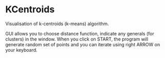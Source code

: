 # KCentroids
Visualisation of k-centroids (k-means) algorithm.

GUI allows you to choose distance function, indicate any generals (for clusters) in the window. When you click on START, the program will generate random set of points and you can iterate using right ARROW on your keyboard.
